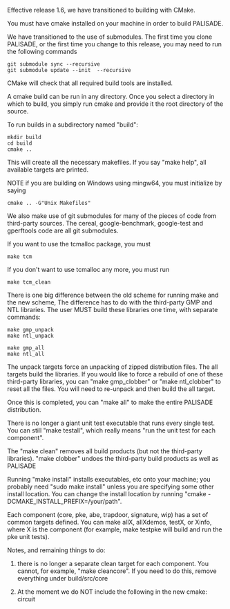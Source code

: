 Effective release 1.6, we have transitioned to building with CMake.

You must have cmake installed on your machine in order to build PALISADE.

We have transitioned to the use of submodules. The first time you clone PALISADE,
or the first time you change to this release, you may need to run the following commands

	git submodule sync --recursive
	git submodule update --init  --recursive

CMake will check that all required build tools are installed.

A cmake build can be run in any directory. Once you select a directory in which to build,
you simply run cmake and provide it the root directory of the source.

To run builds in a subdirectory named "build":

	mkdir build
	cd build
	cmake ..

This will create all the necessary makefiles. If you say "make help", all available targets are printed.

NOTE if you are building on Windows using mingw64, you must initialize by saying

	cmake .. -G"Unix Makefiles"

We also make use of git submodules for many of the pieces of code from third-party sources.
The cereal, google-benchmark, google-test and gperftools code are all git submodules.

If you want to use the tcmalloc package, you must

	make tcm

If you don't want to use tcmalloc any more, you must run

	make tcm_clean

There is one big difference between the old scheme for running make and the new scheme,
The difference has to do with the third-party GMP and NTL libraries. The user MUST build these
libraries one time, with separate commands:

	make gmp_unpack
	make ntl_unpack

	make gmp_all
	make ntl_all

The unpack targets force an unpacking of zipped distribution files. The all targets build the libraries.
If you would like to force a rebuild of one of these third-party libraries, you can "make gmp_clobber" or
"make ntl_clobber" to reset all the files. You will need to re-unpack and then build the all target.

Once this is completed, you can "make all" to make the entire PALISADE distribution.

There is no longer a giant unit test executable that runs every single test. You can still "make testall",
which really means "run the unit test for each component".

The "make clean" removes all build products (but not the third-party libraries). "make clobber" undoes the third-party
build products as well as PALISADE

Running "make install" installs executables, etc onto your machine; you probably need "sudo make install"
unless you are specifying some other install location. You can change the install location by running
"cmake -DCMAKE_INSTALL_PREFIX=/your/path".

Each component (core, pke, abe, trapdoor, signature, wip) has a set of common targets defined.
You can make allX, allXdemos, testX, or Xinfo, where X is the component (for example, make testpke will
build and run the pke unit tests).

Notes, and remaining things to do:

1. there is no longer a separate clean target for each component. You cannot, for example, "make cleancore".
If you need to do this, remove everything under build/src/core

2. At the moment we do NOT include the following in the new cmake: circuit
